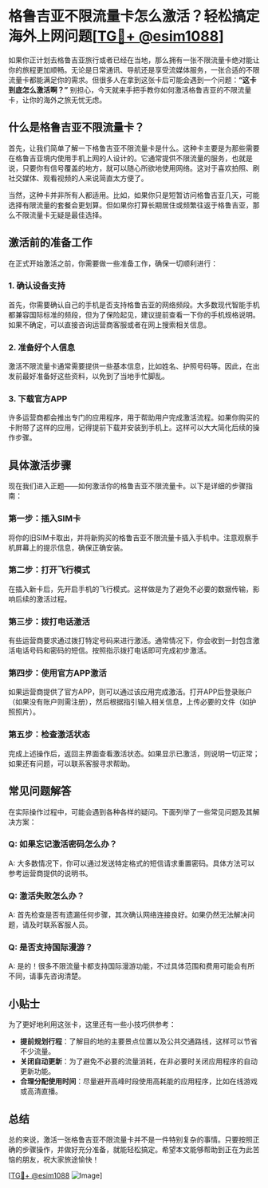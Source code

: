 # 格鲁吉亚不限流量卡怎么激活？轻松搞定海外上网问题[[TG💪+ @esim1088](https://t.me/s/esim1088)]

如果你正计划去格鲁吉亚旅行或者已经在当地，那么拥有一张不限流量卡绝对能让你的旅程更加顺畅。无论是日常通讯、导航还是享受流媒体服务，一张合适的不限流量卡都能满足你的需求。但很多人在拿到这张卡后可能会遇到一个问题：**“这卡到底怎么激活啊？”** 别担心，今天就来手把手教你如何激活格鲁吉亚的不限流量卡，让你的海外之旅无忧无虑。

## 什么是格鲁吉亚不限流量卡？

首先，让我们简单了解一下格鲁吉亚不限流量卡是什么。这种卡主要是为那些需要在格鲁吉亚境内使用手机上网的人设计的。它通常提供不限流量的服务，也就是说，只要你有信号覆盖的地方，就可以随心所欲地使用网络。这对于喜欢拍照、刷社交媒体、观看视频的人来说简直太方便了。

当然，这种卡并非所有人都适用。比如，如果你只是短暂访问格鲁吉亚几天，可能选择有限流量的套餐会更划算。但如果你打算长期居住或频繁往返于格鲁吉亚，那么不限流量卡无疑是最佳选择。

## 激活前的准备工作

在正式开始激活之前，你需要做一些准备工作，确保一切顺利进行：

### 1. 确认设备支持

首先，你需要确认自己的手机是否支持格鲁吉亚的网络频段。大多数现代智能手机都兼容国际标准的频段，但为了保险起见，建议提前查看一下你的手机规格说明。如果不确定，可以直接咨询运营商客服或者在网上搜索相关信息。

### 2. 准备好个人信息

激活不限流量卡通常需要提供一些基本信息，比如姓名、护照号码等。因此，在出发前最好准备好这些资料，以免到了当地手忙脚乱。

### 3. 下载官方APP

许多运营商都会推出专门的应用程序，用于帮助用户完成激活流程。如果你购买的卡附带了这样的应用，记得提前下载并安装到手机上。这样可以大大简化后续的操作步骤。

## 具体激活步骤

现在我们进入正题——如何激活你的格鲁吉亚不限流量卡。以下是详细的步骤指南：

### 第一步：插入SIM卡

将你的旧SIM卡取出，并将新购买的格鲁吉亚不限流量卡插入手机中。注意观察手机屏幕上的提示信息，确保正确安装。

### 第二步：打开飞行模式

在插入新卡后，先开启手机的飞行模式。这样做是为了避免不必要的数据传输，影响后续的激活过程。

### 第三步：拨打电话激活

有些运营商要求通过拨打特定号码来进行激活。通常情况下，你会收到一封包含激活电话号码和密码的短信。按照指示拨打电话即可完成初步激活。

### 第四步：使用官方APP激活

如果运营商提供了官方APP，则可以通过该应用完成激活。打开APP后登录账户（如果没有账户则需注册），然后根据指引输入相关信息，上传必要的文件（如护照照片）。

### 第五步：检查激活状态

完成上述操作后，返回主界面查看激活状态。如果显示已激活，则说明一切正常；如果还有问题，可以联系客服寻求帮助。

## 常见问题解答

在实际操作过程中，可能会遇到各种各样的疑问。下面列举了一些常见问题及其解决方案：

### Q: 如果忘记激活密码怎么办？
A: 大多数情况下，你可以通过发送特定格式的短信请求重置密码。具体方法可以参考运营商提供的说明书。

### Q: 激活失败怎么办？
A: 首先检查是否有遗漏任何步骤，其次确认网络连接良好。如果仍然无法解决问题，请及时联系客服人员。

### Q: 是否支持国际漫游？
A: 是的！很多不限流量卡都支持国际漫游功能，不过具体范围和费用可能会有所不同，请事先咨询清楚。

## 小贴士

为了更好地利用这张卡，这里还有一些小技巧供参考：

- **提前规划行程**：了解目的地的主要景点位置以及公共交通路线，这样可以节省不少流量。
- **关闭自动更新**：为了避免不必要的流量消耗，在非必要时关闭应用程序的自动更新功能。
- **合理分配使用时间**：尽量避开高峰时段使用高耗能的应用程序，比如在线游戏或高清直播。

## 总结

总的来说，激活一张格鲁吉亚不限流量卡并不是一件特别复杂的事情。只要按照正确的步骤操作，并做好充分准备，就能轻松搞定。希望本文能够帮助到正在为此苦恼的朋友，祝大家旅途愉快！

[[TG💪+ @esim1088](https://t.me/s/esim1088) ![Image](https://i.postimg.cc/4NQfJmqS/Snipaste-2025-05-13-00-14-12.png)]